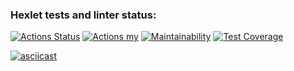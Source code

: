 ### Hexlet tests and linter status:
[![Actions Status](https://github.com/BezrezenTLNH/python-project-50/workflows/hexlet-check/badge.svg)](https://github.com/BezrezenTLNH/python-project-50/actions)
[![Actions my](https://github.com/BezrezenTLNH/python-project-50/workflows/gendiff_check/badge.svg)](https://github.com/BezrezenTLNH/python-project-50/actions)
[![Maintainability](https://api.codeclimate.com/v1/badges/47159c5984cb798b8c74/maintainability)](https://codeclimate.com/github/BezrezenTLNH/python-project-50/maintainability)
[![Test Coverage](https://api.codeclimate.com/v1/badges/47159c5984cb798b8c74/test_coverage)](https://codeclimate.com/github/BezrezenTLNH/python-project-50/test_coverage)

[![asciicast](https://asciinema.org/a/0yzMciomV8aHRj7lH3IabX4Ey.png)](https://asciinema.org/a/0yzMciomV8aHRj7lH3IabX4Ey)